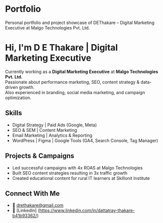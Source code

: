 # Portfolio
Personal portfolio and project showcase of DEThakare – Digital Marketing Executive at Malgo Technologies Pvt. Ltd.
# Hi, I'm D E Thakare | Digital Marketing Executive

Currently working as a **Digital Marketing Executive** at **Malgo Technologies Pvt. Ltd.**  
Passionate about performance marketing, SEO, content strategy & data-driven growth.  
Also experienced in branding, social media marketing, and campaign optimization. 
## Skills
- Digital Strategy | Paid Ads (Google, Meta)
- SEO & SEM | Content Marketing
- Email Marketing | Analytics & Reporting
- WordPress | Figma | Google Tools (GA4, Search Console, Tag Manager)

## Projects & Campaigns
- Led successful campaigns with 4x ROAS at Malgo Technologies
- Built SEO content strategies resulting in 3x traffic growth
- Created educational content for rural IT learners at Skillonit Institute 

## Connect With Me
- 📧 drethakare@gmail.com
- 🔗 [Linkedin] (https://www.linkedin.com/in/dattatray-thakare-b41b93362/)
